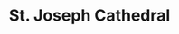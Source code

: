 ---
title: St. Joseph Cathedral
tags: john
image: /files/john/St_Joseph_2000.jpg
imageBase: St_Joseph
alt: Exterior of St. Joseph Cathedral in Hanoi featuring two towers. 
imageDate: November 2007
location: Hanoi, Vietnam
camera: Canon PowerShot SD550
orientation: portrait
metaDescription: Exterior of St. Joseph Cathedral in Hanoi featuring two towers. 
---